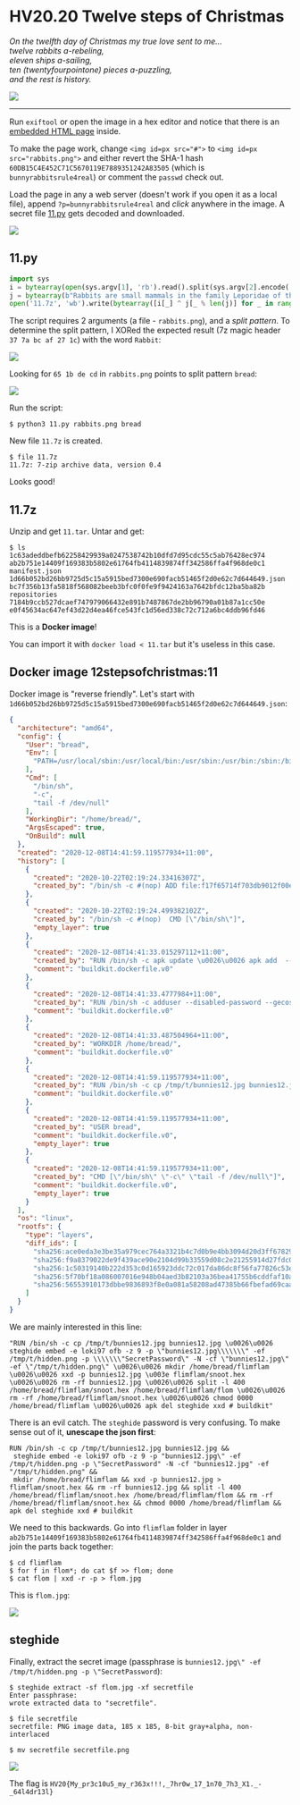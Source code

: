 # HV20.20 Twelve steps of Christmas

_On the twelfth day of Christmas my true love sent to me..._  
_twelve rabbits a-rebeling,_  
_eleven ships a-sailing,_  
_ten (twentyfourpointone) pieces a-puzzling,_  
_and the rest is history._

![](rabbits.png)

---

Run `exiftool` or open the image in a hex editor and notice that there is an [embedded HTML page](rabbits.html) inside.

To make the page work, change `<img id=px src="#">` to `<img id=px src="rabbits.png">` and either revert the SHA-1
hash `60DB15C4E452C71C5670119E7889351242A83505` (which is `bunnyrabbitsrule4real`) or comment the `passwd` check out.

Load the page in any a web server (doesn't work if you open it as a local file), append `?p=bunnyrabbitsrule4real`
and _click_ anywhere in the image. A secret file [11.py](11.py) gets decoded and downloaded.

![](rabbits-decoded.png)

## 11.py
```python
import sys
i = bytearray(open(sys.argv[1], 'rb').read().split(sys.argv[2].encode('utf-8') + b"\n")[-1])
j = bytearray(b"Rabbits are small mammals in the family Leporidae of the order Lagomorpha (along with the hare and the pika). Oryctolagus cuniculus includes the European rabbit species and its descendants, the world's 305 breeds[1] of domestic rabbit. Sylvilagus includes 13 wild rabbit species, among them the seven types of cottontail. The European rabbit, which has been introduced on every continent except Antarctica, is familiar throughout the world as a wild prey animal and as a domesticated form of livestock and pet. With its widespread effect on ecologies and cultures, the rabbit (or bunny) is, in many areas of the world, a part of daily life-as food, clothing, a companion, and a source of artistic inspiration.")
open('11.7z', 'wb').write(bytearray([i[_] ^ j[_ % len(j)] for _ in range(len(i))]))
```

The script requires 2 arguments (a file - `rabbits.png`), and a _split pattern_. To determine the split pattern,
I XORed the expected result (7z magic header `37 7a bc af 27 1c`) with the word `Rabbit`:

![](split.png)

Looking for `65 1b de cd` in `rabbits.png` points to split pattern `bread`:

![](split-pattern.png)

Run the script:
```
$ python3 11.py rabbits.png bread
```

New file `11.7z` is created.

```
$ file 11.7z     
11.7z: 7-zip archive data, version 0.4
```

Looks good!

## 11.7z

Unzip and get `11.tar`. Untar and get:
```
$ ls                    
1c63adeddbefb62258429939a0247538742b10dfd7d95cdc55c5ab76428ec974       ab2b751e14409f169383b5802e61764fb4114839874ff342586ffa4f968de0c1  manifest.json
1d66b052bd26bb9725d5c15a5915bed7300e690facb51465f2d0e62c7d644649.json  bc7f356b13fa5818f568082beeb3bfc0f0fe9f9424163a7642bfdc12ba5ba82b  repositories
7184b9ccb527dcaef747979066432e891b7487867de2bb96790a01b87a1cc50e       e0f45634ac647ef43d22d4ea46fce543fc1d56ed338c72c712a6bc4ddb96fd46
```

This is a **Docker image**!

You can import it with `docker load < 11.tar` but it's useless in this case.

## Docker image 12stepsofchristmas:11

Docker image is "reverse friendly". Let's start with `1d66b052bd26bb9725d5c15a5915bed7300e690facb51465f2d0e62c7d644649.json`:
```json
{
  "architecture": "amd64",
  "config": {
    "User": "bread",
    "Env": [
      "PATH=/usr/local/sbin:/usr/local/bin:/usr/sbin:/usr/bin:/sbin:/bin"
    ],
    "Cmd": [
      "/bin/sh",
      "-c",
      "tail -f /dev/null"
    ],
    "WorkingDir": "/home/bread/",
    "ArgsEscaped": true,
    "OnBuild": null
  },
  "created": "2020-12-08T14:41:59.119577934+11:00",
  "history": [
    {
      "created": "2020-10-22T02:19:24.33416307Z",
      "created_by": "/bin/sh -c #(nop) ADD file:f17f65714f703db9012f00e5ec98d0b2541ff6147c2633f7ab9ba659d0c507f4 in / "
    },
    {
      "created": "2020-10-22T02:19:24.499382102Z",
      "created_by": "/bin/sh -c #(nop)  CMD [\"/bin/sh\"]",
      "empty_layer": true
    },
    {
      "created": "2020-12-08T14:41:33.015297112+11:00",
      "created_by": "RUN /bin/sh -c apk update \u0026\u0026 apk add  --update-cache --repository http://dl-3.alpinelinux.org/alpine/edge/testing/ --allow-untrusted steghide xxd # buildkit",
      "comment": "buildkit.dockerfile.v0"
    },
    {
      "created": "2020-12-08T14:41:33.4777984+11:00",
      "created_by": "RUN /bin/sh -c adduser --disabled-password --gecos '' bread # buildkit",
      "comment": "buildkit.dockerfile.v0"
    },
    {
      "created": "2020-12-08T14:41:33.487504964+11:00",
      "created_by": "WORKDIR /home/bread/",
      "comment": "buildkit.dockerfile.v0"
    },
    {
      "created": "2020-12-08T14:41:59.119577934+11:00",
      "created_by": "RUN /bin/sh -c cp /tmp/t/bunnies12.jpg bunnies12.jpg \u0026\u0026 steghide embed -e loki97 ofb -z 9 -p \"bunnies12.jpg\\\\\\\" -ef /tmp/t/hidden.png -p \\\\\\\"SecretPassword\" -N -cf \"bunnies12.jpg\" -ef \"/tmp/t/hidden.png\" \u0026\u0026 mkdir /home/bread/flimflam \u0026\u0026 xxd -p bunnies12.jpg \u003e flimflam/snoot.hex \u0026\u0026 rm -rf bunnies12.jpg \u0026\u0026 split -l 400 /home/bread/flimflam/snoot.hex /home/bread/flimflam/flom \u0026\u0026 rm -rf /home/bread/flimflam/snoot.hex \u0026\u0026 chmod 0000 /home/bread/flimflam \u0026\u0026 apk del steghide xxd # buildkit",
      "comment": "buildkit.dockerfile.v0"
    },
    {
      "created": "2020-12-08T14:41:59.119577934+11:00",
      "created_by": "USER bread",
      "comment": "buildkit.dockerfile.v0",
      "empty_layer": true
    },
    {
      "created": "2020-12-08T14:41:59.119577934+11:00",
      "created_by": "CMD [\"/bin/sh\" \"-c\" \"tail -f /dev/null\"]",
      "comment": "buildkit.dockerfile.v0",
      "empty_layer": true
    }
  ],
  "os": "linux",
  "rootfs": {
    "type": "layers",
    "diff_ids": [
      "sha256:ace0eda3e3be35a979cec764a3321b4c7d0b9e4bb3094d20d3ff6782961a8d54",
      "sha256:f9a8379022de9f439ace90e2104d99b33559d08c2e21255914d27fdc0051e0af",
      "sha256:1c50319140b222d353c0d165923ddc72c017da86dc8f56fa77826c53eba9c20d",
      "sha256:5f70bf18a086007016e948b04aed3b82103a36bea41755b6cddfaf10ace3c6ef",
      "sha256:56553910173dbbe9836893f8e0a081a58208ad47385b66fbefad69caa5e687e1"
    ]
  }
}
```

We are mainly interested in this line:
```
"RUN /bin/sh -c cp /tmp/t/bunnies12.jpg bunnies12.jpg \u0026\u0026 steghide embed -e loki97 ofb -z 9 -p \"bunnies12.jpg\\\\\\\" -ef /tmp/t/hidden.png -p \\\\\\\"SecretPassword\" -N -cf \"bunnies12.jpg\" -ef \"/tmp/t/hidden.png\" \u0026\u0026 mkdir /home/bread/flimflam \u0026\u0026 xxd -p bunnies12.jpg \u003e flimflam/snoot.hex \u0026\u0026 rm -rf bunnies12.jpg \u0026\u0026 split -l 400 /home/bread/flimflam/snoot.hex /home/bread/flimflam/flom \u0026\u0026 rm -rf /home/bread/flimflam/snoot.hex \u0026\u0026 chmod 0000 /home/bread/flimflam \u0026\u0026 apk del steghide xxd # buildkit"
```

There is an evil catch. The `steghide` password is very confusing. To make sense out of it, **unescape the json first**:
```
RUN /bin/sh -c cp /tmp/t/bunnies12.jpg bunnies12.jpg &&
 steghide embed -e loki97 ofb -z 9 -p "bunnies12.jpg\" -ef /tmp/t/hidden.png -p \"SecretPassword" -N -cf "bunnies12.jpg" -ef "/tmp/t/hidden.png" &&
 mkdir /home/bread/flimflam && xxd -p bunnies12.jpg > flimflam/snoot.hex && rm -rf bunnies12.jpg && split -l 400 /home/bread/flimflam/snoot.hex /home/bread/flimflam/flom && rm -rf /home/bread/flimflam/snoot.hex && chmod 0000 /home/bread/flimflam && apk del steghide xxd # buildkit
```

We need to this backwards. Go into `flimflam` folder in layer `ab2b751e14409f169383b5802e61764fb4114839874ff342586ffa4f968de0c1`
and join the parts back together:
```
$ cd flimflam
$ for f in flom*; do cat $f >> flom; done
$ cat flom | xxd -r -p > flom.jpg
```

This is `flom.jpg`:

![](flom.jpg)

## steghide

Finally, extract the secret image (passphrase is `bunnies12.jpg\" -ef /tmp/t/hidden.png -p \"SecretPassword`):
```
$ steghide extract -sf flom.jpg -xf secretfile
Enter passphrase: 
wrote extracted data to "secretfile".

$ file secretfile
secretfile: PNG image data, 185 x 185, 8-bit gray+alpha, non-interlaced

$ mv secretfile secretfile.png
```

![](secretfile.png)

The flag is `HV20{My_pr3c10u5_my_r363x!!!,_7hr0w_17_1n70_7h3_X1._-_64l4dr13l}`
